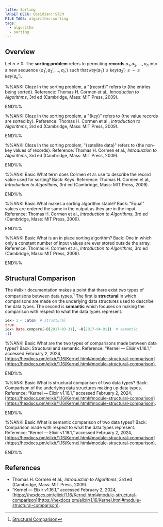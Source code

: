 ```yaml
---
title: Sorting
TARGET DECK: Obsidian::STEM
FILE TAGS: algorithm::sorting
tags:
  - algorithm
  - sorting
---
```


## Overview

Let $n \geq 0$. The **sorting problem** refers to permuting **records** $a_1, a_2, \ldots, a_n$ into a new sequence $\langle a_1', a_2', \ldots, a_n' \rangle$ such that $key(a_1') \leq key(a_2') \leq \cdots \leq key(a_n')$.

%%ANKI
Cloze
In the sorting problem, a "{record}" refers to {the entries being sorted}.
Reference: Thomas H. Cormen et al., *Introduction to Algorithms*, 3rd ed (Cambridge, Mass: MIT Press, 2009).
<!--ID: 1706981319280-->
END%%

%%ANKI
Cloze
In the sorting problem, a "{key}" refers to {the value records are sorted by}.
Reference: Thomas H. Cormen et al., *Introduction to Algorithms*, 3rd ed (Cambridge, Mass: MIT Press, 2009).
<!--ID: 1706981319310-->
END%%

%%ANKI
Cloze
In the sorting problem, "{satellite data}" refers to {the non-key values of records}.
Reference: Thomas H. Cormen et al., *Introduction to Algorithms*, 3rd ed (Cambridge, Mass: MIT Press, 2009).
<!--ID: 1706981319317-->
END%%

%%ANKI
Basic
What term does Cormen et al. use to describe the record value used for sorting?
Back: Keys.
Reference: Thomas H. Cormen et al., *Introduction to Algorithms*, 3rd ed (Cambridge, Mass: MIT Press, 2009).
<!--ID: 1706981319324-->
END%%

%%ANKI
Basic
What makes a sorting algorithm stable?
Back: "Equal" values are ordered the same in the output as they are in the input.
Reference: Thomas H. Cormen et al., *Introduction to Algorithms*, 3rd ed (Cambridge, Mass: MIT Press, 2009).
<!--ID: 1706925787139-->
END%%

%%ANKI
Basic
What is an in place sorting algorithm?
Back: One in which only a constant number of input values are ever stored outside the array.
Reference: Thomas H. Cormen et al., *Introduction to Algorithms*, 3rd ed (Cambridge, Mass: MIT Press, 2009).
<!--ID: 1706925787146-->
END%%

## Structural Comparison

The #elixir documentation makes a point that there exist two types of comparisons between data types.[^structural] The first is **structural** in which comparisons are made on the underlying data structures used to describe the data types. The second is **semantic** which focuses on making the comparison with respect to what the data types represent.

```elixir
iex> 1 < :atom  # structural
true
iex> Date.compare(~D[2017-03-31], ~D[2017-04-01])  # semantic
:lt
```

%%ANKI
Basic
What are the two types of comparisons made between data types?
Back: Structural and semantic.
Reference: “Kernel — Elixir v1.16.1,” accessed February 2, 2024, [https://hexdocs.pm/elixir/1.16/Kernel.html#module-structural-comparison](https://hexdocs.pm/elixir/1.16/Kernel.html#module-structural-comparison).
<!--ID: 1706913303147-->
END%%

%%ANKI
Basic
What is structural comparison of two data types?
Back: Comparison of the underlying data structures making up data types.
Reference: “Kernel — Elixir v1.16.1,” accessed February 2, 2024, [https://hexdocs.pm/elixir/1.16/Kernel.html#module-structural-comparison](https://hexdocs.pm/elixir/1.16/Kernel.html#module-structural-comparison).
<!--ID: 1706913303155-->
END%%

%%ANKI
Basic
What is semantic comparison of two data types?
Back: Comparison made with respect to what the data types represent.
Reference: “Kernel — Elixir v1.16.1,” accessed February 2, 2024, [https://hexdocs.pm/elixir/1.16/Kernel.html#module-structural-comparison](https://hexdocs.pm/elixir/1.16/Kernel.html#module-structural-comparison).
<!--ID: 1706913303160-->
END%%

## References

* Thomas H. Cormen et al., *Introduction to Algorithms*, 3rd ed (Cambridge, Mass: MIT Press, 2009).
* “Kernel — Elixir v1.16.1,” accessed February 2, 2024, [https://hexdocs.pm/elixir/1.16/Kernel.html#module-structural-comparison](https://hexdocs.pm/elixir/1.16/Kernel.html#module-structural-comparison).

[^structural]: [Structural Comparison](https://hexdocs.pm/elixir/1.16/Kernel.html#module-structural-comparison)